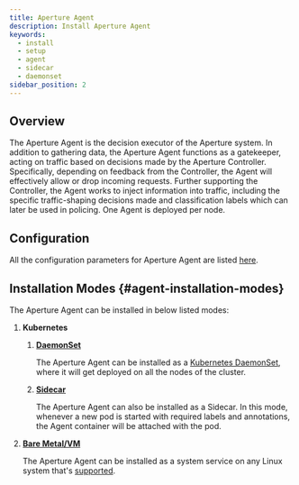 ```yaml
---
title: Aperture Agent
description: Install Aperture Agent
keywords:
  - install
  - setup
  - agent
  - sidecar
  - daemonset
sidebar_position: 2
---
```


## Overview

The Aperture Agent is the decision executor of the Aperture system. In addition
to gathering data, the Aperture Agent functions as a gatekeeper, acting on
traffic based on decisions made by the Aperture Controller. Specifically,
depending on feedback from the Controller, the Agent will effectively allow or
drop incoming requests. Further supporting the Controller, the Agent works to
inject information into traffic, including the specific traffic-shaping
decisions made and classification labels which can later be used in policing.
One Agent is deployed per node.

## Configuration

All the configuration parameters for Aperture Agent are listed
[here](/reference/configuration/agent.md).

## Installation Modes {#agent-installation-modes}

The Aperture Agent can be installed in below listed modes:

1. **Kubernetes**

   1. [**DaemonSet**](kubernetes/daemonset.md)

      The Aperture Agent can be installed as a
      [Kubernetes DaemonSet](https://kubernetes.io/docs/concepts/workloads/controllers/daemonset/),
      where it will get deployed on all the nodes of the cluster.

   2. [**Sidecar**](kubernetes/sidecar.md)

      The Aperture Agent can also be installed as a Sidecar. In this mode,
      whenever a new pod is started with required labels and annotations, the
      Agent container will be attached with the pod.

2. [**Bare Metal/VM**](bare_metal.md)

   The Aperture Agent can be installed as a system service on any Linux system
   that's [supported](supported-platforms.md).
